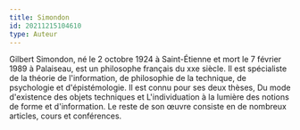 ```yaml
---
title: Simondon
id: 20211215104610
type: Auteur
---
```


Gilbert Simondon, né le 2 octobre 1924 à Saint-Étienne et mort le 7 février 1989 à Palaiseau, est un philosophe français du xxe siècle. Il est spécialiste de la théorie de l'information, de philosophie de la technique, de psychologie et d'épistémologie. Il est connu pour ses deux thèses, Du mode d'existence des objets techniques et L'individuation à la lumière des notions de forme et d'information. Le reste de son œuvre consiste en de nombreux articles, cours et conférences.